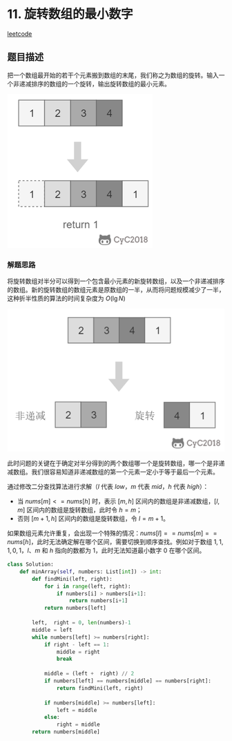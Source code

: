 
# 11. 旋转数组的最小数字

[leetcode](https://leetcode-cn.com/problems/xuan-zhuan-shu-zu-de-zui-xiao-shu-zi-lcof/)

## 题目描述

把一个数组最开始的若干个元素搬到数组的末尾，我们称之为数组的旋转。输入一个非递减排序的数组的一个旋转，输出旋转数组的最小元素。

![示意图](pics/0038204c-4b8a-42a5-921d-080f6674f989.png)

### 解题思路

将旋转数组对半分可以得到一个包含最小元素的新旋转数组，以及一个非递减排序的数组。新的旋转数组的数组元素是原数组的一半，从而将问题规模减少了一半，这种折半性质的算法的时间复杂度为 $O(\lg N)$

![算法示意图](pics/424f34ab-a9fd-49a6-9969-d76b42251365.png)

此时问题的关键在于确定对半分得到的两个数组哪一个是旋转数组，哪一个是非递减数组。我们很容易知道非递减数组的第一个元素一定小于等于最后一个元素。

通过修改二分查找算法进行求解（$l$ 代表 $low$，$m$ 代表 $mid$，$h$ 代表 $high$）：

- 当 $nums[m] <= nums[h]$ 时，表示 $[m, h]$ 区间内的数组是非递减数组，$[l, m]$ 区间内的数组是旋转数组，此时令 $h = m$；
- 否则 $[m + 1, h]$ 区间内的数组是旋转数组，令 $l = m + 1$。

如果数组元素允许重复，会出现一个特殊的情况：$nums[l] == nums[m] == nums[h]$，此时无法确定解在哪个区间，需要切换到顺序查找。例如对于数组 ${1,1,1,0,1}，l、m$ 和 $h$ 指向的数都为 $1$，此时无法知道最小数字 $0$ 在哪个区间。

```python
class Solution:
    def minArray(self, numbers: List[int]) -> int:
        def findMini(left, right):
            for i in range(left, right):
                if numbers[i] > numbers[i+1]:
                    return numbers[i+1]
            return numbers[left]

        left,  right = 0, len(numbers)-1
        middle = left
        while numbers[left] >= numbers[right]:
            if right - left == 1:
                middle = right
                break

            middle = (left +  right) // 2
            if numbers[left] == numbers[middle] == numbers[right]:
                return findMini(left, right)

            if numbers[middle] >= numbers[left]:
                left = middle
            else:
                right = middle
        return numbers[middle]
```
